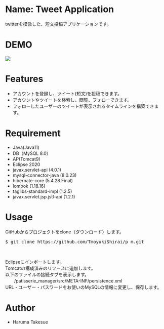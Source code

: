 # Name: Tweet Application

twitterを模倣した、短文投稿アプリケーションです。

# DEMO

![](https://gyazo.com/8680b3a306c991ae4a55e2d4bf6238ae)

# Features

* アカウントを登録し、ツイート(短文)を投稿できます。
* アカウントやツイートを検索し、閲覧、フォローできます。
* フォローしたユーザーのツイートが表示されるタイムラインを構築できます。

# Requirement

* Java(Java11)
* DB（MySQL 8.0）
* AP(Tomcat9)
* Eclipse 2020
* javax.servlet-api (4.0.1)
* mysql-connector-java (8.0.23)
* hibernate-core (5.4.28.Final)
* lombok (1.18.16)
* taglibs-standard-impl (1.2.5)
* javax.servlet.jsp.jstl-api (1.2.1)

# Usage

GitHubからプロジェクトをclone（ダウンロード）します。

<pre>$ git clone https://github.com/TmoyukiShirai/p_m.git</pre><br>
Eclipseにインポートします。<br>
Tomcatの構成済みのリソースに追加します。<br>
以下のファイルの接続タブを表示します。<br>
　　/patisserie_manager/src/META-INF/persistence.xml<br>
URL・ユーザー・パスワードをお使いのMySQLの情報に変更し、保存します。

# Author

* Haruma Takesue
